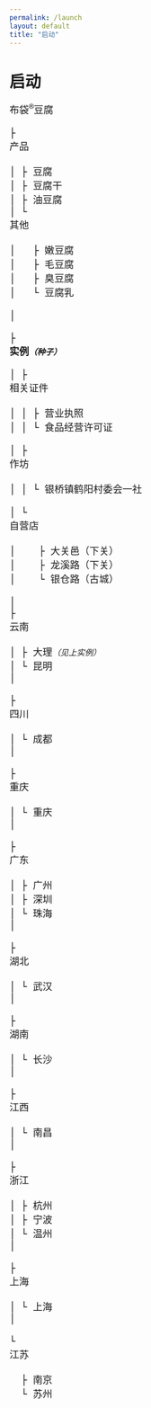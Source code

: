 ```yaml
---
permalink: /launch
layout: default
title: "启动"
---
```


<h1>启动</h1>

<pre style="font-size: 13pt;">
<div class="collapse"><span class="collapse-toggler" data-toggle="collapse">布袋<sup>&reg;</sup>豆腐</span><div class="collapse-body">
├ <div class="collapse"><span class="collapse-toggler" data-toggle="collapse">产品</span><div class="collapse-body">
│ ├ 豆腐
│ ├ 豆腐干
│ ├ 油豆腐
│ └ <div class="collapse"><span class="collapse-toggler muted" data-toggle="collapse">其他</span><div class="collapse-body">
│   ├ <span class="muted">嫩豆腐</span>
│   ├ <span class="muted">毛豆腐</span>
│   ├ <span class="muted">臭豆腐</span>
│   └ <span class="muted">豆腐乳</span></div></div>
│</div></div>
├ <div class="collapse"><strong class="collapse-toggler" data-toggle="collapse">实例<small><em>（种子）</em></small></strong><div class="collapse-body">
│ ├ <div class="collapse"><span class="collapse-toggler" data-toggle="collapse">相关证件</span><div class="collapse-body">
│ │ ├ 营业执照
│ │ └ 食品经营许可证</div></div>
│ ├ <div class="collapse"><span class="collapse-toggler" data-toggle="collapse">作坊</span><div class="collapse-body">
│ │ └ 银桥镇鹤阳村委会一社</div></div>
│ └ <div class="collapse"><span class="collapse-toggler" data-toggle="collapse">自营店</span><div class="collapse-body">
│    ├ 大关邑（下关）
│    ├ 龙溪路（下关）
│    └ 银仓路（古城）</div></div></div></div>
│
├ <div class="collapse"><span class="collapse-toggler muted" data-toggle="collapse">云南</span><div class="collapse-body">
│ ├ <span>大理<small><em>（见上实例）</em></small></span>
│ └ <span class="muted">昆明</span>
│</div></div>
├ <div class="collapse"><span class="collapse-toggler muted" data-toggle="collapse">四川</span><div class="collapse-body">
│ └ <span class="muted">成都</span>
│</div></div>
├ <div class="collapse"><span class="collapse-toggler muted" data-toggle="collapse">重庆</span><div class="collapse-body">
│ └ <span class="muted">重庆</span>
│</div></div>
├ <div class="collapse"><span class="collapse-toggler muted" data-toggle="collapse">广东</span><div class="collapse-body">
│ ├ <span class="muted">广州</span>
│ ├ <span class="muted">深圳</span>
│ └ <span class="muted">珠海</span>
│</div></div>
├ <div class="collapse"><span class="collapse-toggler muted" data-toggle="collapse">湖北</span><div class="collapse-body">
│ └ <span class="muted">武汉</span>
│</div></div>
├ <div class="collapse"><span class="collapse-toggler muted" data-toggle="collapse">湖南</span><div class="collapse-body">
│ └ <span class="muted">长沙</span>
│</div></div>
├ <div class="collapse"><span class="collapse-toggler muted" data-toggle="collapse">江西</span><div class="collapse-body">
│ └ <span class="muted">南昌</span>
│</div></div>
├ <div class="collapse"><span class="collapse-toggler muted" data-toggle="collapse">浙江</span><div class="collapse-body">
│ ├ <span class="muted">杭州</span>
│ ├ <span class="muted">宁波</span>
│ └ <span class="muted">温州</span>
│</div></div>
├ <div class="collapse"><span class="collapse-toggler muted" data-toggle="collapse">上海</span><div class="collapse-body">
│ └ <span class="muted">上海</span>
│</div></div>
└ <div class="collapse"><span class="collapse-toggler muted" data-toggle="collapse">江苏</span><div class="collapse-body">
  ├ <span class="muted">南京</span>
  └ <span class="muted">苏州</span></div></div>
</div></div></pre>

<script>    
  window.addEventListener('load', function() {
    document.querySelectorAll('.collapse')
      .forEach(function(collapse) {
        var toggler = collapse.querySelector('.collapse-toggler');
        var body = collapse.querySelector('.collapse-body');
        
        toggler.onclick = function() {
          toggler.classList.toggle('active');
          body.classList.toggle('active');
        };
      });
  }, false);
</script>